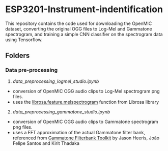 # ESP3201-Instrument-indentification
This repository contains the code used for downloading the OpenMIC dataset, converting the original OGG files to Log-Mel and Gammatone spectrogram, and training a simple CNN classifier on the spectrogram data using Tensorflow.

## Folders
### Data pre-processing
1. *data_preprocessing_logmel_studio.ipynb*
* conversion of OpenMIC OGG audio clips to Log-Mel spectrogram png files. 
* uses the [librosa.feature.melspectrogram](https://librosa.org/doc/main/generated/librosa.feature.melspectrogram.html) function from Librosa library
2. *data_preprocessing_gammatone_studio.ipynb*
* conversion of OpenMIC OGG audio clips to Gammatone spectrogram png files.
* uses a FFT approximation of the actual Gammatone filter bank, referenced from [Gammatone Filterbank Toolkit](https://github.com/detly/gammatone) by Jason Heeris, João Felipe Santos and Kirit Thadaka
